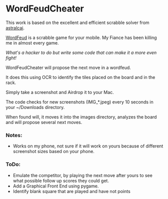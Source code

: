 WordFeudCheater
===============
This work is based on the excellent and efficient scrabble solver from [astralcai](https://github.com/astralcai/scrabbler/tree/master).

[WordFeud](https://wordfeud.com/) is a scrabble game for your mobile. My Fiance has been killing me in almost every game.

_What's a hacker to do but write some code that can make it a more even fight!_

WordFeudCheater will propose the next move in a wordfeud.

It does this using OCR to identify the tiles placed on the board and in the rack.

Simply take a screenshot and Airdrop it to your Mac.

The code checks for new screenshots (IMG_*.jpeg) every 10 seconds in your ~/Downloads directory.

When found will, it moves it into the images directory, analyzes the board and will propose several next moves.

### Notes:

* Works on my phone, not sure if it will work on yours because of different screenshot sizes based on your phone.

### ToDo:
- Emulate the competitor, by playing the next move after yours to see what possible follow up scores they could get.
- Add a Graphical Front End using pygame.
- Identify blank square that are played and have not points